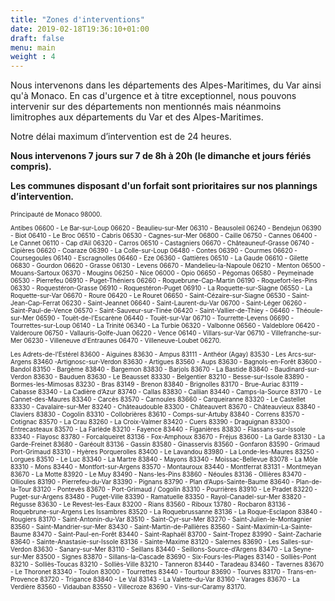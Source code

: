 ```yaml
---
title: "Zones d'interventions"
date: 2019-02-18T19:36:10+01:00
draft: false
menu: main
weight : 4
---
```


<p>Nous intervenons dans les départements des Alpes-Maritimes, du Var ainsi qu'à Monaco. En cas d'urgence et à titre exceptionnel, nous pouvons intervenir sur des départements non mentionnés mais néanmoins limitrophes aux départements du Var et des Alpes-Maritimes.</p>
<p>Notre délai maximum d’intervention est de 24 heures.</p>
<p><strong>Nous intervenons 7 jours sur 7 de 8h à 20h (le dimanche et jours fériés compris).</strong></p>
<p><strong>Les communes disposant d'un forfait sont prioritaires sur nos plannings d’intervention.</strong></p>



<p style="font-size:10px;">Principauté de Monaco 98000.</p>

<p style="font-size:10px;">
Antibes 06600 - Le Bar-sur-Loup 06620 - Beaulieu-sur-Mer 06310 - Beausoleil 06240 - Bendejun 06390 - Biot 06410 - Le Broc 06510 - Cabris 06530 - Cagnes-sur-Mer 06800 - Caille 06750 - Cannes 06400 - Le Cannet 06110 - Cap d’Ail 06320 - Carros 06510 - Castagniers 06670 - Châteauneuf-Grasse 06740 - Cipières 06620 - Coaraze 06390 - La Colle-sur-Loup 06480 - Contes 06390 - Courmes 06620 - Coursegoules 06140 - Escragnolles 06460 - Eze 06360 - Gattières 06510 - La Gaude 06610 - Gilette 06830 - Gourdon 06620 - Grasse 06130 - Levens 06670 - Mandelieu-la-Napoule 06210 - Menton 06500 - Mouans-Sartoux 06370 - Mougins 06250 - Nice 06000 - Opio 06650 - Pégomas 06580 - Peymeinade 06530 - Pierrefeu 06910 - Puget-Théniers 06260 - Roquebrune-Cap-Martin 06190 - Roquefort-les-Pins 06330 - Roquestéron-Grasse 06910 - Roquestéron-Puget 06910 - La Roquette-sur-Siagne 06550 - La Roquette-sur-Var 06670 - Roure 06420 - Le Rouret 06650 - Saint-Cézaire-sur-Siagne 06530 - Saint-Jean-Cap-Ferrat 06230 - Saint-Jeannet 06640 - Saint-Laurent-du-Var 06700 - Saint-Léger 06260 - Saint-Paul-de-Vence 06570 - Saint-Sauveur-sur-Tinée 06420 - Saint-Vallier-de-Thiey - 06460 - Théoule-sur-Mer 06590 - Touët-de-l’Escarène 06440 - Touët-sur-Var 06710 - Tourrette-Levens 06690 - Tourrettes-sur-Loup 06140 - La Trinité 06340 - La Turbie 06320 - Valbonne 06560 - Valdeblore 06420 - Valderoure 06750 - Vallauris-Golfe-Juan 06220 - Vence 06140 - Villars-sur-Var 06710 - Villefranche-sur-Mer 06230 - Villeneuve d’Entraunes 06470 - Villeneuve-Loubet 06270.
</p>

<p style="font-size:10px;">
Les Adrets-de-l’Estérel 83600 - Aiguines 83630 - Ampus 83111 - Anthéor (Agay) 83530 - Les Arcs-sur-Argens 83460 -Artignosc-sur-Verdon 83630 - Artigues 83560 - Aups 83630 - Bagnols-en-Forêt 83600 - Bandol 83150 - Bargème 83840 - Bargemon 83830 - Barjols 83670 - La Bastide 83840 - Baudinard-sur-Verdon 83630 - Bauduen 83630 - Le Beausset 83330 - Belgentier 83210 - Besse-sur-Issole 83890 - Bormes-les-Mimosas 83230 - Bras 83149 - Brenon 83840 - Brignolles 83170 - Brue-Auriac 83119 - Cabasse 83340 - La Cadière d’Azur 83740 - Callas 83830 - Callian 83440 - Camps-la-Source 83170 - Le Cannet-des-Maures 83340 - Carcès 83570 - Carnoules 83660 - Carqueiranne 83320 - Le Castellet 83330 - Cavalaire-sur-Mer 83240 - Châteaudouble 83300 - Châteauvert 83670 - Châteauvieux 83840 - Claviers 83830 - Cogolin 83310 - Collobrières 83610 - Comps-sur-Artuby 83840 - Correns 83570 - Cotignac 83570 - La Crau 83260 - La Croix-Valmer 83420 - Cuers 83390 - Draguignan 83300 - Entrecasteaux 83570 - La Farlède 83210 - Fayence 83440 - Figanières 83830 - Flassans-sur-Issole 83340 - Flayosc 83780 - Forcalqueiret 83136 - Fox-Amphoux 83670 - Fréjus 83600 - La Garde 83130 - La Garde-Freinet 83680 - Garéoult 83136 - Gassin 83580 - Ginasservis 83560 - Gonfaron 83590 - Grimaud Port-Grimaud 83310 - Hyères Porquerolles 83400 - Le Lavandou 83980 - La Londe-les-Maures 83250 - Lorgues 83510 - Le Luc 83340 - La Martre 83840 - Mayons 83340 - Moissac-Bellevue 83078 - La Môle 83310 - Mons 83440 - Montfort-sur-Argens 83570 - Montauroux 83440 - Montferrat 83131 - Montmeyan 83670 - La Motte 83920 - Le Muy 83490 - Nans-les-Pins 83860 - Néoules 83136 - Ollières 83470 - Ollioules 83190 - Pierrefeu-du-Var 83390 - Pignans 83790 - Plan d’Aups-Sainte-Baume 83640 - Plan-de-la-Tour 83120 - Pontevès 83670 - Port-Grimaud / Cogolin 83310 - Pourrières 83910 - Le Pradet 83220 - Puget-sur-Argens 83480 - Puget-Ville 83390 - Ramatuelle 83350 - Rayol-Canadel-sur-Mer 83820 - Régusse 83630 - Le Revest-les-Eaux 83200 - Rians 83560 - Riboux 13780 - Rocbaron 83136 - Roquebrune-sur-Argens Les Issambres 83520 - La Roquebrussanne 83136 - La Roque-Esclapon 83840 - Rougiers 83170 - Saint-Antonin-du-Var 83510 - Saint-Cyr-sur-Mer 83270 - Saint-Julien-le-Montagnier 83560 - Saint-Mandrier-sur-Mer 83430 - Saint-Martin-de-Pallières 83560 - Saint-Maximin-La-Sainte-Baume 83470 - Saint-Paul-en-Forêt 83440 - Saint-Raphaël 83700 - Saint-Tropez 83990 - Saint-Zacharie 83640 - Sainte-Anastasie-sur-Issole 83136 - Sainte-Maxime 83120 - Salernes 83690 - Les Salles-sur-Verdon 83630 - Sanary-sur-Mer 83110 - Seillans 83440 - Seillons-Source-d’Argens 83470 - La Seyne-sur-Mer 83500 - Signes 83870 - Sillans-la-Cascade 83690 - Six-Fours-les-Plages 83140 - Solliès-Pont 83210 - Solliès-Toucas 83210 - Solliès-Ville 83210 - Tanneron 83440 - Taradeau 83460 - Tavernes 83670 - Le Thoronet 83340 - Toulon 83000 - Tourrettes 83440 - Tourtour 83690 - Tourves 83170 - Trans-en-Provence 83720 - Trigance 83840 - Le Val 83143 - La Valette-du-Var 83160 - Varages 83670 - La Verdière 83560 - Vidauban 83550 - Villecroze 83690 - Vins-sur-Caramy 83170.
</p>
